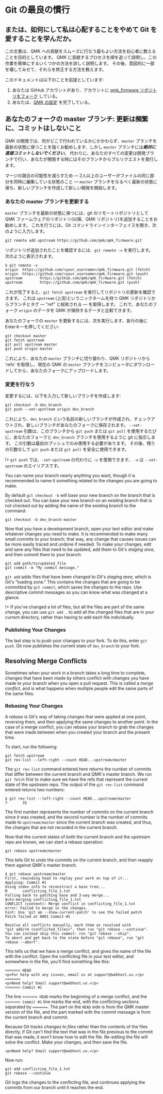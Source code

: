 <!-- # Best Practices -->
# Git の最良の慣行

<!---
  original document: e75919960:docs/newbs_best_practices.md
  $ git diff e75919960 HEAD docs/newbs_best_practices.md
-->

<!-- ## Or, "How I Learned to Stop Worrying and Love Git." -->
## または、如何にして私は心配することをやめて Git を愛することを学んだか。

<!-- _Almost the same as #7231:25fdbf2a0:newbs_git_best_practices.md L5_ -->
<!-- This document aims to instruct novices in the best ways to have a smooth experience in contributing to QMK. We will walk through the process of contributing to QMK, detailing some ways to make this task easier, and then later we'll break some things in order to teach you how to fix them. -->
この文書は、QMK への貢献をスムーズに行なう最もよい方法を初心者に教えることを目的としています。
QMK に貢献するプロセスを順を追って説明し、この作業を簡単にするいくつかの方法を詳しく説明します。
その後、意図的に一部を壊してみせて、それらを修正する方法を教えます。

<!-- This document assumes a few things: -->
このドキュメントは以下のことを前提としています:

<!-- _Same as #7231:25fdbf2a0:newbs_git_best_practices.md L9_  -->
<!-- 1. You have a GitHub account, and have [forked the qmk_firmware repository](getting_started_github.md) to your account. -->
<!-- 2. You've [set up your build environment](newbs_getting_started.md?id=environment-setup). -->
1. あなたは GitHub アカウントがあり、アカウントに [qmk_firmware リポジトリをフォーク](getting_started_github.md) している。
2. あなたは、[QMK の設定](newbs_getting_started.md#qmk-の設定) を完了している。


<!-- ## Your fork's master: Update Often, Commit Never -->
## あなたのフォークの master ブランチ: 更新は頻繁に、コミットはしないこと

<!-- _Same as #7231:25fdbf2a0:newbs_git_using_your_master_branch.md L3_  -->
<!-- It is highly recommended for QMK development, regardless of what is being done or where, to keep your `master` branch updated, but ***never*** commit to it. Instead, do all your changes in a development branch and issue pull requests from your branches when you're developing. -->
QMK の開発では、何がどこで行われているかにかかわらず、`master` ブランチを最新の状態に保つことを強くお勧めします、しかし `master` ブランチには***絶対に直接コミットしないでください***。
代わりに、あなたのすべての変更は開発ブランチで行い、あなたが開発する時にはそのブランチからプルリクエストを発行します。

<!-- _Same as #7231:25fdbf2a0:newbs_git_using_your_master_branch.md L5_  -->
<!-- To reduce the chances of merge conflicts &mdash; instances where two or more users have edited the same part of a file concurrently &mdash; keep your `master` branch relatively up-to-date, and start any new developments by creating a new branch. -->
マージの競合の可能性を減らすため &mdash; 2人以上のユーザーがファイルの同じ部分を同時に編集している状態のこと &mdash; `master` ブランチをなるべく最新の状態に保ち、新しいブランチを作成して新しい開発を開始します。

<!-- ### Updating your master branch -->
### あなたの master ブランチを更新する

<!-- _Same as #7231:25fdbf2a0:newbs_git_using_your_master_branch.md L9_  -->
<!-- To keep your `master` branch updated, it is recommended to add the QMK Firmware repository ("repo") as a remote repository in git. To do this, open your Git command line interface and enter: -->
`master` ブランチを最新の状態に保つには、git のリモートリポジトリとして QMK ファームウェアのリポジトリ(以降、QMK リポジトリ)を追加することをお勧めします。
これを行うには、Git コマンドラインインターフェイスを開き、次のように入力します。

```
git remote add upstream https://github.com/qmk/qmk_firmware.git
```

<!-- _Same as #7231:25fdbf2a0:newbs_git_using_your_master_branch.md L15_  -->
<!-- To verify that the repository has been added, run `git remote -v`, which should return the following: -->
リポジトリが追加されたことを確認するには、`git remote -v` を実行します。
次のように表示されます。

```
$ git remote -v
origin  https://github.com/<your_username>/qmk_firmware.git (fetch)
origin  https://github.com/<your_username>/qmk_firmware.git (push)
upstream        https://github.com/qmk/qmk_firmware.git (fetch)
upstream        https://github.com/qmk/qmk_firmware.git (push)
```

<!-- _Same as #7231:25fdbf2a0:newbs_git_using_your_master_branch.md L25_  -->
<!-- Now that this is done, you can check for updates to the repo by running `git fetch upstream`. This retrieves the branches and tags &mdash; collectively referred to as "refs" &mdash; from the QMK repo, which now has the nickname `upstream`. We can now compare the data on our fork `origin` to that held by QMK. -->
これが完了すると、`git fetch upstream` を実行してリポジトリの更新を確認できます。
これは `upstream` (上流)というニックネームを持つ QMK リポジトリからブランチとタグ &mdash; "ref" と総称される &mdash; を取得します。
これで、あなたのフォーク `origin` のデータを QMK が保持するデータと比較できます。

<!-- _Same as #7231:25fdbf2a0:newbs_git_using_your_master_branch.md L27_  -->
<!-- To update your fork's master, run the following, hitting the Enter key after each line: -->
あなたのフォークの `master` を更新するには、次を実行します、各行の後にEnterキーを押してください:

```
git checkout master
git fetch upstream
git pull upstream master
git push origin master
```

<!-- _Same as #7231:25fdbf2a0:newbs_git_using_your_master_branch.md L36_  -->
<!-- This switches you to your `master` branch, retrieves the refs from the QMK repo, downloads the current QMK `master` branch to your computer, and then uploads it to your fork. -->
これにより、あなたの `master` ブランチに切り替わり、QMK リポジトリから 'refs' を取得し、現在の QMK の `master` ブランチをコンピュータにダウンロードしてから、あなたのフォークにアップロードします。

<!-- ### Making Changes -->
### 変更を行なう

<!-- _Same as #7231:25fdbf2a0:newbs_git_using_your_master_branch.md L40_  -->
<!-- To make changes, create a new branch by entering: -->
変更するには、以下を入力して新しいブランチを作成します:

```
git checkout -b dev_branch
git push --set-upstream origin dev_branch
```

<!-- _Same as #7231:25fdbf2a0:newbs_git_using_your_master_branch.md L47_  -->
<!-- This creates a new branch named `dev_branch`, checks it out, and then saves the new branch to your fork. The `--set-upstream` argument tells git to use your fork and the `dev_branch` branch every time you use `git push` or `git pull` from this branch. It only needs to be used on the first push; after that, you can safely use `git push` or `git pull`, without the rest of the arguments. -->
これにより、`dev_branch` という名前の新しいブランチが作成され、チェックアウトされ、新しいブランチがあなたのフォークに保存されます。
`--set-upstream` 引数は、このブランチから `git push` または `git pull` を使用するたびに、あなたのフォークと `dev_branch` ブランチを使用するように git に指示します。
この引数は最初のプッシュでのみ使用する必要があります。
その後、残りの引数なしで `git push` または `git pull` を安全に使用できます。

<!-- _Same as #7231:25fdbf2a0:newbs_git_using_your_master_branch.md L49_  -->
<!--  With `git push`, you can use `-u` in place of `--set-upstream` &mdash; `-u` is an alias for `--set-upstream`. -->
!> `git push` では、`-set-upstream` の代わりに `-u` を使用できます、 `-u` は `--set-upstream` のエイリアスです。

<!-- _Same as #7231:25fdbf2a0:newbs_git_using_your_master_branch.md L51_  -->
You can name your branch nearly anything you want, though it is recommended to name it something related to the changes you are going to make.

<!-- _Same as #7231:25fdbf2a0:newbs_git_using_your_master_branch.md L53_  -->
By default `git checkout -b` will base your new branch on the branch that is checked out. You can base your new branch on an existing branch that is not checked out by adding the name of the existing branch to the command:

```
git checkout -b dev_branch master
```

<!-- _Same as #7231:25fdbf2a0:newbs_git_using_your_master_branch.md L59_  -->
Now that you have a development branch, open your text editor and make whatever changes you need to make. It is recommended to make many small commits to your branch; that way, any change that causes issues can be more easily traced and undone if needed. To make your changes, edit and save any files that need to be updated, add them to Git's *staging area*, and then commit them to your branch:

```
git add path/to/updated_file
git commit -m "My commit message."
```

<!-- _Same as #7231:25fdbf2a0:newbs_git_using_your_master_branch.md L66_  -->
`git add` adds files that have been changed to Git's *staging area*, which is Git's "loading zone." This contains the changes that are going to be *committed* by `git commit`, which saves the changes to the repo. Use descriptive commit messages so you can know what was changed at a glance.

<!-- _Same as #7231:25fdbf2a0:newbs_git_using_your_master_branch.md L68_  -->
!> If you've changed a lot of files, but all the files are part of the same change, you can use `git add .` to add all the changed files that are in your current directory, rather than having to add each file individually.

### Publishing Your Changes

<!-- _Same as #7231:25fdbf2a0:newbs_git_using_your_master_branch.md L72_  -->
The last step is to push your changes to your fork. To do this, enter `git push`. Git now publishes the current state of `dev_branch` to your fork.


## Resolving Merge Conflicts

<!-- _Same as #7231:25fdbf2a0:newbs_git_resolving_merge_conflicts.md L3_  -->
Sometimes when your work in a branch takes a long time to complete, changes that have been made by others conflict with changes you have made to your branch when you open a pull request. This is called a *merge conflict*, and is what happens when multiple people edit the same parts of the same files.

### Rebasing Your Changes

<!-- _Same as #7231:25fdbf2a0:newbs_git_resolving_merge_conflicts.md L9_  -->
A *rebase* is Git's way of taking changes that were applied at one point, reversing them, and then applying the same changes to another point. In the case of a merge conflict, you can rebase your branch to grab the changes that were made between when you created your branch and the present time.

<!-- _Same as #7231:25fdbf2a0:newbs_git_resolving_merge_conflicts.md L11_  -->
To start, run the following:

```
git fetch upstream
git rev-list --left-right --count HEAD...upstream/master
```

<!-- _Same as #7231:25fdbf2a0:newbs_git_resolving_merge_conflicts.md L18_  -->
The `git rev-list` command entered here returns the number of commits that differ between the current branch and QMK's master branch. We run `git fetch` first to make sure we have the refs that represent the current state of the upstream repo. The output of the `git rev-list` command entered returns two numbers:

```
$ git rev-list --left-right --count HEAD...upstream/master
7       35
```

<!-- _Same as #7231:25fdbf2a0:newbs_git_resolving_merge_conflicts.md L25_  -->
The first number represents the number of commits on the current branch since it was created, and the second number is the number of commits made to `upstream/master` since the current branch was created, and thus, the changes that are not recorded in the current branch.

<!-- _Same as #7231:25fdbf2a0:newbs_git_resolving_merge_conflicts.md L27_-->
Now that the current states of both the current branch and the upstream repo are known, we can start a rebase operation:

```
git rebase upstream/master
```

<!-- _Same as #7231:25fdbf2a0:newbs_git_resolving_merge_conflicts.md L33_  -->
This tells Git to undo the commits on the current branch, and then reapply them against QMK's master branch.

```
$ git rebase upstream/master
First, rewinding head to replay your work on top of it...
Applying: Commit #1
Using index info to reconstruct a base tree...
M       conflicting_file_1.txt
Falling back to patching base and 3-way merge...
Auto-merging conflicting_file_1.txt
CONFLICT (content): Merge conflict in conflicting_file_1.txt
error: Failed to merge in the changes.
hint: Use 'git am --show-current-patch' to see the failed patch
Patch failed at 0001 Commit #1

Resolve all conflicts manually, mark them as resolved with
"git add/rm <conflicted_files>", then run "git rebase --continue".
You can instead skip this commit: run "git rebase --skip".
To abort and get back to the state before "git rebase", run "git rebase --abort".
```

<!-- _Same as #7231:25fdbf2a0:newbs_git_resolving_merge_conflicts.md L54_  -->
This tells us that we have a merge conflict, and gives the name of the file with the conflict. Open the conflicting file in your text editor, and somewhere in the file, you'll find something like this:

```
<<<<<<< HEAD
<p>For help with any issues, email us at support@webhost.us.</p>
=======
<p>Need help? Email support@webhost.us.</p>
>>>>>>> Commit #1
```

<!-- _Same as #7231:25fdbf2a0:newbs_git_resolving_merge_conflicts.md L64_  -->
The line `<<<<<<< HEAD` marks the beginning of a merge conflict, and the `>>>>>>> Commit #1` line marks the end, with the conflicting sections separated by `=======`. The part on the `HEAD` side is from the QMK master version of the file, and the part marked with the commit message is from the current branch and commit.

<!-- _Same as #7231:25fdbf2a0:newbs_git_resolving_merge_conflicts.md L66_  -->
Because Git tracks *changes to files* rather than the contents of the files directly, if Git can't find the text that was in the file previous to the commit that was made, it won't know how to edit the file. Re-editing the file will solve the conflict. Make your changes, and then save the file.

```
<p>Need help? Email support@webhost.us.</p>
```

Now run:

```
git add conflicting_file_1.txt
git rebase --continue
```

<!-- _Same as #7231:25fdbf2a0:newbs_git_resolving_merge_conflicts.md L79_  -->
Git logs the changes to the conflicting file, and continues applying the commits from our branch until it reaches the end.
